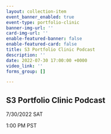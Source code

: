 ```yaml
---
layout: collection-item
event_banner_enabled: true
event-type: portfolio-clinic
banner-img-url: ''
card-img-url: ''
enable-featured-banner: false
enable-featured-card: false
title: S3 Portfolio Clinic Podcast
description: ''
date: 2022-07-30 17:00:00 +0000
video_link: ''
forms_group: []

---
```

## S3 Portfolio Clinic Podcast 

7/30/2022 SAT

1:00 PM PST